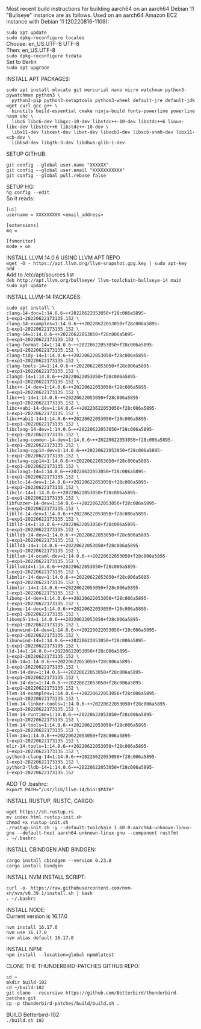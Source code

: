 Most recent build instructions for building aarch64 on an aarch64 Debian 11 "Bullseye" instance are as follows.
Used on an aarch64 Amazon EC2 instance with Debian 11 (20220816-1109):

`sudo apt update`<br>
`sudo dpkg-reconfigure locales`<br>
Choose: en_US.UTF-8 UTF-8<br>
Then: en_US.UTF-8<br>
`sudo dpkg-reconfigure tzdata`<br>
Set to Berlin<br>
`sudo apt upgrade`

INSTALL APT PACKAGES:
```
sudo apt install mlocate git mercurial nano micro watchman python3-pywatchman python3 \
  python3-pip python3-setuptools python3-wheel default-jre default-jdk wget curl gcc g++ \
  binutils build-essential cmake ninja-build fonts-powerline powerline nasm shc \
  libc6 libc6-dev libgcc-10-dev libstdc++-10-dev libstdc++6 linux-libc-dev libstdc++6 libstdc++-10-dev \
  libx11-dev libxext-dev libxt-dev libxcb1-dev libxcb-shm0-dev libx11-xcb-dev \
  libbsd-dev libgtk-3-dev libdbus-glib-1-dev
```

SETUP GITHUB:
```
git config --global user.name "XXXXXX"
git config --global user.email "XXXXXXXXXXX"
git config --global pull.rebase false
```

SETUP HG:<br>
`hg config --edit`<br>
So it reads:
```
[ui]
username = XXXXXXXXX <email_address>

[extensions]
mq =

[fsmonitor]
mode = on
```

INSTALL LLVM 14.0.6 USING LLVM APT REPO<br>
`wget -O - https://apt.llvm.org/llvm-snapshot.gpg.key | sudo apt-key add -`<br>
Add to /etc/apt/sources.list<br>
`deb http://apt.llvm.org/bullseye/ llvm-toolchain-bullseye-14 main`<br>
`sudo apt update`

INSTALL LLVM-14 PACKAGES:
```
sudo apt install \
clang-14-doc=1:14.0.6~++20220622053050+f28c006a5895-1~exp1~20220622173135.152 \
clang-14-examples=1:14.0.6~++20220622053050+f28c006a5895-1~exp1~20220622173135.152 \
clang-14=1:14.0.6~++20220622053050+f28c006a5895-1~exp1~20220622173135.152 \
clang-format-14=1:14.0.6~++20220622053050+f28c006a5895-1~exp1~20220622173135.152 \
clang-tidy-14=1:14.0.6~++20220622053050+f28c006a5895-1~exp1~20220622173135.152 \
clang-tools-14=1:14.0.6~++20220622053050+f28c006a5895-1~exp1~20220622173135.152 \
clangd-14=1:14.0.6~++20220622053050+f28c006a5895-1~exp1~20220622173135.152 \
libc++-14-dev=1:14.0.6~++20220622053050+f28c006a5895-1~exp1~20220622173135.152 \
libc++1-14=1:14.0.6~++20220622053050+f28c006a5895-1~exp1~20220622173135.152 \
libc++abi-14-dev=1:14.0.6~++20220622053050+f28c006a5895-1~exp1~20220622173135.152 \
libc++abi1-14=1:14.0.6~++20220622053050+f28c006a5895-1~exp1~20220622173135.152 \
libclang-14-dev=1:14.0.6~++20220622053050+f28c006a5895-1~exp1~20220622173135.152 \
libclang-common-14-dev=1:14.0.6~++20220622053050+f28c006a5895-1~exp1~20220622173135.152 \
libclang-cpp14-dev=1:14.0.6~++20220622053050+f28c006a5895-1~exp1~20220622173135.152 \
libclang-cpp14=1:14.0.6~++20220622053050+f28c006a5895-1~exp1~20220622173135.152 \
libclang1-14=1:14.0.6~++20220622053050+f28c006a5895-1~exp1~20220622173135.152 \
libclc-14-dev=1:14.0.6~++20220622053050+f28c006a5895-1~exp1~20220622173135.152 \
libclc-14=1:14.0.6~++20220622053050+f28c006a5895-1~exp1~20220622173135.152 \
libfuzzer-14-dev=1:14.0.6~++20220622053050+f28c006a5895-1~exp1~20220622173135.152 \
liblld-14-dev=1:14.0.6~++20220622053050+f28c006a5895-1~exp1~20220622173135.152 \
liblld-14=1:14.0.6~++20220622053050+f28c006a5895-1~exp1~20220622173135.152 \
liblldb-14-dev=1:14.0.6~++20220622053050+f28c006a5895-1~exp1~20220622173135.152 \
liblldb-14=1:14.0.6~++20220622053050+f28c006a5895-1~exp1~20220622173135.152 \
libllvm-14-ocaml-dev=1:14.0.6~++20220622053050+f28c006a5895-1~exp1~20220622173135.152 \
libllvm14=1:14.0.6~++20220622053050+f28c006a5895-1~exp1~20220622173135.152 \
libmlir-14-dev=1:14.0.6~++20220622053050+f28c006a5895-1~exp1~20220622173135.152 \
libmlir-14=1:14.0.6~++20220622053050+f28c006a5895-1~exp1~20220622173135.152 \
libomp-14-dev=1:14.0.6~++20220622053050+f28c006a5895-1~exp1~20220622173135.152 \
libomp-14-doc=1:14.0.6~++20220622053050+f28c006a5895-1~exp1~20220622173135.152 \
libomp5-14=1:14.0.6~++20220622053050+f28c006a5895-1~exp1~20220622173135.152 \
libunwind-14-dev=1:14.0.6~++20220622053050+f28c006a5895-1~exp1~20220622173135.152 \
libunwind-14=1:14.0.6~++20220622053050+f28c006a5895-1~exp1~20220622173135.152 \
lld-14=1:14.0.6~++20220622053050+f28c006a5895-1~exp1~20220622173135.152 \
lldb-14=1:14.0.6~++20220622053050+f28c006a5895-1~exp1~20220622173135.152 \
llvm-14-dev=1:14.0.6~++20220622053050+f28c006a5895-1~exp1~20220622173135.152 \
llvm-14-doc=1:14.0.6~++20220622053050+f28c006a5895-1~exp1~20220622173135.152 \
llvm-14-examples=1:14.0.6~++20220622053050+f28c006a5895-1~exp1~20220622173135.152 \
llvm-14-linker-tools=1:14.0.6~++20220622053050+f28c006a5895-1~exp1~20220622173135.152 \
llvm-14-runtime=1:14.0.6~++20220622053050+f28c006a5895-1~exp1~20220622173135.152 \
llvm-14-tools=1:14.0.6~++20220622053050+f28c006a5895-1~exp1~20220622173135.152 \
llvm-14=1:14.0.6~++20220622053050+f28c006a5895-1~exp1~20220622173135.152 \
mlir-14-tools=1:14.0.6~++20220622053050+f28c006a5895-1~exp1~20220622173135.152 \
python3-clang-14=1:14.0.6~++20220622053050+f28c006a5895-1~exp1~20220622173135.152 \
python3-lldb-14=1:14.0.6~++20220622053050+f28c006a5895-1~exp1~20220622173135.152 
```

ADD TO .bashrc:<br>
`export PATH="/usr/lib/llvm-14/bin:$PATH"`

INSTALL RUSTUP, RUSTC, CARGO:
```
wget https://sh.rustup.rs
mv index.html rustup-init.sh
chmod +x rustup-init.sh
./rustup-init.sh -y --default-toolchain 1.60.0-aarch64-unknown-linux-gnu --default-host aarch64-unknown-linux-gnu --component rustfmt
. ~/.bashrc

```
INSTALL CBINDGEN AND BINDGEN:
```
cargo install cbindgen --version 0.23.0
cargo install bindgen
```

INSTALL NVM INSTALL SCRIPT:
```
curl -o- https://raw.githubusercontent.com/nvm-sh/nvm/v0.39.1/install.sh | bash
. ~/.bashrc

```
INSTALL NODE:<br>
Current version is 16.17.0
```
nvm install 16.17.0
nvm use 16.17.0
nvm alias default 16.17.0
```

INSTALL NPM:<br>
`npm install --location=global npm@latest`

CLONE THE THUNDERBIRD-PATCHES GITHUB REPO:
```
cd ~
mkdir build-102
cd ~/build-102
git clone --recursive https://github.com/Betterbird/thunderbird-patches.git
cp -p thunderbird-patches/build/build.sh .
```
BUILD Betterbird-102:<br>
`./build.sh 102`
